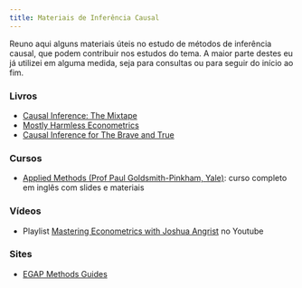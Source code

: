 ```yaml
---
title: Materiais de Inferência Causal 
---
```


Reuno aqui alguns materiais úteis no estudo de métodos de inferência causal, que podem contribuir nos estudos do tema. A maior parte destes eu já utilizei em alguma medida, seja para consultas ou para seguir do início ao fim.

### Livros 
- [Causal Inference: The Mixtape](https://mixtape.scunning.com/)
- [Mostly Harmless Econometrics](https://www.mostlyharmlesseconometrics.com/)
- [Causal Inference for The Brave and True](https://matheusfacure.github.io/python-causality-handbook/landing-page.html)

### Cursos
- [Applied Methods (Prof Paul Goldsmith-Pinkham, Yale)](https://github.com/paulgp/applied-methods-phd#lectures-full-syllabus): curso completo em inglês com slides e materiais

### Vídeos
- Playlist [Mastering Econometrics with Joshua Angrist](https://www.youtube.com/watch?v=WwW8y5dZs80&list=PL-uRhZ_p-BM5ovNRg-G6hDib27OCvcyW8) no Youtube

### Sites
- [EGAP Methods Guides](https://egap.org/methods-guides/)


